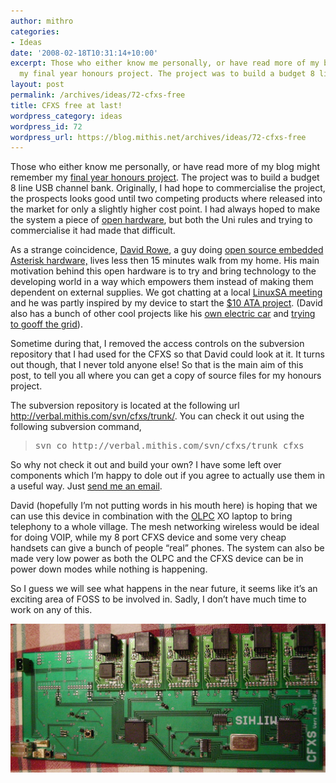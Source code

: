 ```yaml
---
author: mithro
categories:
- Ideas
date: '2008-02-18T10:31:14+10:00'
excerpt: Those who either know me personally, or have read more of my blog might remember
  my final year honours project. The project was to build a budget 8 line USB...
layout: post
permalink: /archives/ideas/72-cfxs-free
title: CFXS free at last!
wordpress_category: ideas
wordpress_id: 72
wordpress_url: https://blog.mithis.net/archives/ideas/72-cfxs-free
---
```


<div ><p>Those who either know me personally, or have read more of my blog might remember my <a href="http://blog.mithis.net/archives/uni/41-cfxs-all-done">final year honours project</a>. The project was to build a budget 8 line USB channel bank. Originally, I had hope to commercialise the project, the prospects looks good until two competing products where released into the market for only a slightly higher cost point. I had always hoped to make the system a piece of <a href="http://en.wikipedia.org/wiki/Open_hardware">open hardware</a>, but both the Uni rules and trying to commercialise it had made that difficult.</p><p>As a strange coincidence,  <a href="http://www.rowetel.com/blog/">David Rowe</a>, a guy doing <a href="http://www.rowetel.com/ucasterisk/">open source embedded Asterisk hardware,</a> lives less then 15 minutes walk from my home. His main motivation behind this open hardware is to try and bring technology to the developing world in a way which empowers them instead of making them dependent on external supplies. We got chatting at a local <a href="http://www.linuxsa.org.au">LinuxSA meeting</a> and he was partly inspired by my device to start the <a href="http://www.rowetel.com/blog/?p=26">$10 ATA project</a>. (David also has a bunch of other cool projects like his <a href="http://www.rowetel.com/blog/?p=39">own electric car</a> and <a href="http://www.rowetel.com/blog/?p=42">trying to go</a><a href="http://www.rowetel.com/blog/?p=41">off the grid</a>).</p><p>Sometime during that, I removed the access controls on the subversion repository that I had used for the CFXS so that David could look at it. It turns out though, that I never told anyone else! So that is the main aim of this post, to tell you all where you can get a copy of source files for my honours project.</p><p>The subversion repository is located at the following url <a href="http://verbal.mithis.com/svn/cfxs/trunk/">http://verbal.mithis.com/svn/cfxs/trunk/</a>. You can check it out using the following subversion command,</p><blockquote><pre>svn co http://verbal.mithis.com/svn/cfxs/trunk cfxs</pre></blockquote><p>So why not check it out and build your own? I have some left over components which I’m happy to dole out if you agree to actually use them in a useful way. Just <a href="mailto:mithro@mithis.com">send me an email</a>.</p><p>David (hopefully I’m not putting words in his mouth here) is hoping that we can use this device in combination with the <a href="http://www.laptop.org/">OLPC</a> XO laptop to bring telephony to a whole village. The mesh networking wireless would be ideal for doing VOIP, while my 8 port CFXS device and some very cheap handsets can give a bunch of people “real” phones. The system can also be made very low power as both the OLPC and the CFXS device can be in power down modes while nothing is happening.</p><p>So I guess we will see what happens in the near future, it seems like it’s an exciting area of FOSS to be involved in. Sadly, I don’t have much time to work on any of this.</p><p><img alt="" src="/assets/images/wp-content/uploads/2007/05/cfxs-try2.jpg"/></p></div>
